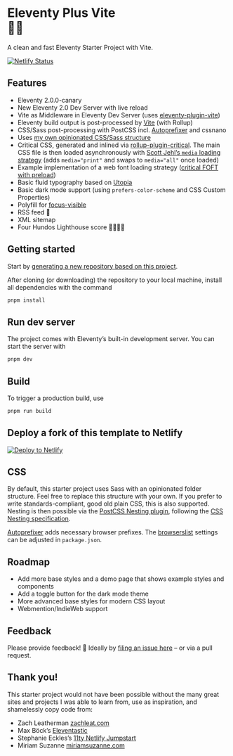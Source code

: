 # Eleventy Plus Vite <br>🏃💨

A clean and fast Eleventy Starter Project with Vite.

[![Netlify Status](https://api.netlify.com/api/v1/badges/ef99b4ea-199f-497b-84c1-48c34355da8a/deploy-status)](https://app.netlify.com/sites/eleventyplusvite/deploys)
## Features

* Eleventy 2.0.0-canary
* New Eleventy 2.0 Dev Server with live reload
* Vite as Middleware in Eleventy Dev Server (uses [eleventy-plugin-vite](https://github.com/11ty/eleventy-plugin-vite/))
* Eleventy build output is post-processed by [Vite](https://vitejs.dev) (with Rollup)
* CSS/Sass post-processing with PostCSS incl. [Autoprefixer](https://github.com/postcss/autoprefixer) and cssnano
* Uses [my own opinionated CSS/Sass structure](https://matthiasott.com/notes/how-i-structure-my-css)
* Critical CSS, generated and inlined via [rollup-plugin-critical](https://github.com/nystudio107/rollup-plugin-critical). The main CSS file is then loaded asynchronously with [Scott Jehl’s `media` loading strategy](https://www.filamentgroup.com/lab/load-css-simpler/) (adds `media="print"` and swaps to `media="all"` once loaded)
* Example implementation of a web font loading strategy ([critical FOFT with preload](https://www.zachleat.com/web/comprehensive-webfonts/#critical-foft-preload))
* Basic fluid typography based on [Utopia](https://utopia.fyi)
* Basic dark mode support (using `prefers-color-scheme` and CSS Custom Properties)
* Polyfill for [focus-visible](https://matthiasott.com/notes/focus-visible-is-here)
* RSS feed 🧡
* XML sitemap
* Four Hundos Lighthouse score 💯💯💯💯

## Getting started

Start by [generating a new repository based on this project](https://github.com/matthiasott/eleventy-plus-vite/generate).

After cloning (or downloading) the repository to your local machine, install all dependencies with the command

```sh
pnpm install
```

## Run dev server

The project comes with Eleventy’s built-in development server. You can start the server with

```sh
pnpm dev
````

## Build

To trigger a production build, use

```sh
pnpm run build
````

## Deploy a fork of this template to Netlify

[![Deploy to Netlify](https://www.netlify.com/img/deploy/button.svg)](https://app.netlify.com/start/deploy?repository=https://github.com/matthiasott/eleventy-plus-vite)

## CSS
By default, this starter project uses Sass with an opinionated folder structure. Feel free to replace this structure with your own. If you prefer to write standards-compliant, good old plain CSS, this is also supported. Nesting is then possible via the [PostCSS Nesting plugin](https://github.com/csstools/postcss-plugins/tree/main/plugins/postcss-nesting), following the [CSS Nesting specification](https://drafts.csswg.org/css-nesting-1/).

[Autoprefixer](https://github.com/postcss/autoprefixer) adds necessary browser prefixes. The [browserslist](https://github.com/browserslist/browserslist) settings can be adjusted in `package.json`.

## Roadmap
* Add more base styles and a demo page that shows example styles and components
* Add a toggle button for the dark mode theme
* More advanced base styles for modern CSS layout
* Webmention/IndieWeb support

## Feedback

Please provide feedback! 🤗 Ideally by [filing an issue here](https://github.com/matthiasott/eleventy-plus-vite/issues) – or via a pull request.
## Thank you!

This starter project would not have been possible without the many great sites and projects I was able to learn from, use as inspiration, and shamelessly copy code from:

* Zach Leatherman [zachleat.com](https://github.com/zachleat/zachleat.com)
* Max Böck’s [Eleventastic](https://github.com/maxboeck/eleventastic)
* Stephanie Eckles’s [11ty Netlify Jumpstart](https://github.com/5t3ph/11ty-netlify-jumpstart)
* Miriam Suzanne [miriamsuzanne.com](https://www.miriamsuzanne.com)
